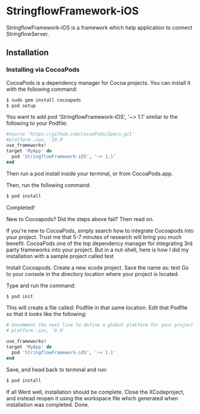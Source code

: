 # StringflowFramework-iOS
StringflowFramework-iOS is a framework which help application to connect StringflowServer.


## Installation

###  Installing via CocoaPods

CocoaPods is a dependency manager for Cocoa projects. You can install it with the following command:

```sh
$ sudo gem install cocoapods
$ pod setup
```

You want to add pod 'StringflowFramework-iOS', '~> 1.1' similar to the following to your Podfile:

```ruby
#source 'https://github.com/CocoaPods/Specs.git'
#platform :ios, '10.0'
use_frameworks!
target 'MyApp' do
  pod 'StringflowFramework-iOS', '~> 1.1'
end
```

Then run a pod install inside your terminal, or from CocoaPods.app.

Then, run the following command:

```sh
$ pod install
```
Completed!

New to Cocoapods? Did the steps above fail? Then read on.

If you're new to CocoaPods, simply search how to integrate Cocoapods into your project. Trust me that 5-7 minutes of research will bring you much benefit. CocoaPods one of the top dependency manager for integrating 3rd party frameworks into your project. But in a nut-shell, here is how I did my installation with a sample project called test

Install Cocoapods.
Create a new xcode project. Save the name as: test
Go to your console in the directory location where your project is located.

Type and run the command:

```sh
$ pod init
```

This will create a file called: Podfile in that same location.
Edit that Podfile so that it looks like the following:
```ruby
# Uncomment the next line to define a global platform for your project
# platform :ios, '9.0'

use_frameworks!
target 'MyApp' do
  pod 'StringflowFramework-iOS', '~> 1.1'
end
```
Save, and head back to terminal and run:

```sh
$ pod install
```

If all Went well, installation should be complete. Close the XCodeproject, and instead reopen it using the workspace file which generated when installation was completed. Done.


